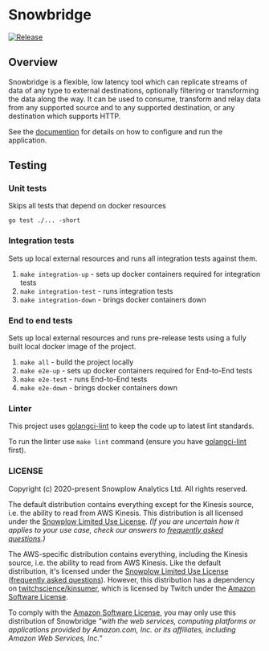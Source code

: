 # Snowbridge

[![Release][release-image]][releases]

## Overview

Snowbridge is a flexible, low latency tool which can replicate streams of data of any type to external destinations, optionally filtering or transforming the data along the way. It can be used to consume, transform and relay data from any supported source and to any supported destination, or any destination which supports HTTP.

See the [documention](https://docs.snowplow.io/docs/destinations/forwarding-events/snowbridge/) for details on how to configure and run the application.

## Testing

### Unit tests

Skips all tests that depend on docker resources

`go test ./... -short`

### Integration tests

Sets up local external resources and runs all integration tests against them.

1. `make integration-up`    - sets up docker containers required for integration tests
2. `make integration-test`  - runs integration tests
3. `make integration-down`  - brings docker containers down

### End to end tests

Sets up local external resources and runs pre-release tests using a fully built local docker image of the project.

1. `make all`      - build the project locally
2. `make e2e-up`   - sets up docker containers required for End-to-End tests
2. `make e2e-test` - runs End-to-End tests
3. `make e2e-down` - brings docker containers down

### Linter

This project uses [golangci-lint](https://golangci-lint.run/) to keep the code up to latest lint standards.

To run the linter use `make lint` command
(ensure you have [golangci-lint](https://golangci-lint.run/welcome/install/#local-installation) first).

### LICENSE

Copyright (c) 2020-present Snowplow Analytics Ltd. All rights reserved.

The default distribution contains everything except for the Kinesis source, i.e. the ability to read from AWS Kinesis. This distribution is all licensed under the [Snowplow Limited Use License](https://docs.snowplow.io/limited-use-license-1.1/). _(If you are uncertain how it applies to your use case, check our answers to [frequently asked questions](https://docs.snowplow.io/docs/resources/limited-use-license-faq/).)_

The AWS-specific distribution contains everything, including the Kinesis source, i.e. the ability to read from AWS Kinesis. Like the default distribution, it's licensed under the [Snowplow Limited Use License](https://docs.snowplow.io/limited-use-license-1.1/) ([frequently asked questions](https://docs.snowplow.io/docs/resources/limited-use-license-faq/)). However, this distribution has a dependency on [twitchscience/kinsumer](https://github.com/twitchscience/kinsumer), which is licensed by Twitch under the [Amazon Software License](https://github.com/twitchscience/kinsumer/blob/master/LICENSE).

To comply with the [Amazon Software License](https://github.com/twitchscience/kinsumer/blob/master/LICENSE), you may only use this distribution of Snowbridge _"with the web services, computing platforms or applications provided by Amazon.com, Inc. or its affiliates, including Amazon Web Services, Inc."_

[release-image]: http://img.shields.io/badge/golang-3.6.1-6ad7e5.svg?style=flat
[releases]: https://github.com/snowplow/snowbridge/releases/
